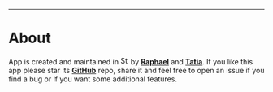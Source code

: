 ---

# About

App is created and maintained in <img src="https://streamlit.io/images/brand/streamlit-mark-color.png" alt="Streamlit logo" height="16"> 
by [**Raphael**](https://twitter.com/RaphaelKalan) and [**Tatia**](https://www.linkedin.com/in/tatia-tsmindashvili-92676614b/?originalSubdomain=ge). 
If you like this app please star its [**GitHub**](https://github.com/RRaphaell/mouse_behaviour_tracker) repo, share it and feel free to open an issue if you find a bug 
or if you want some additional features.